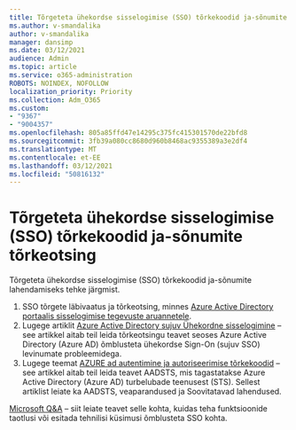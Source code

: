 ```yaml
---
title: Tõrgeteta ühekordse sisselogimise (SSO) tõrkekoodid ja-sõnumite tõrkeotsing
ms.author: v-smandalika
author: v-smandalika
manager: dansimp
ms.date: 03/12/2021
audience: Admin
ms.topic: article
ms.service: o365-administration
ROBOTS: NOINDEX, NOFOLLOW
localization_priority: Priority
ms.collection: Adm_O365
ms.custom:
- "9367"
- "9004357"
ms.openlocfilehash: 805a85ffd47e14295c375fc415301570de22bfd8
ms.sourcegitcommit: 3fb39a080cc8680d960b8468ac9355389a3e2df4
ms.translationtype: MT
ms.contentlocale: et-EE
ms.lasthandoff: 03/12/2021
ms.locfileid: "50816132"
---
```

# <a name="troubleshoot-seamless-single-sign-on-sso-error-codes-and-messages"></a>Tõrgeteta ühekordse sisselogimise (SSO) tõrkekoodid ja-sõnumite tõrkeotsing

Tõrgeteta ühekordse sisselogimise (SSO) tõrkekoodid ja-sõnumite lahendamiseks tehke järgmist.

1. SSO tõrgete läbivaatus ja tõrkeotsing, minnes [Azure Active Directory portaalis sisselogimise tegevuste aruannetele](https://docs.microsoft.com/azure/active-directory/reports-monitoring/concept-sign-ins).
2. Lugege artiklit [Azure Active Directory sujuv Ühekordne sisselogimine](https://docs.microsoft.com/azure/active-directory/hybrid/tshoot-connect-sso#sign-in-failure-reasons-in-the-azure-active-directory-admin-center-needs-a-premium-license) – see artikkel aitab teil leida tõrkeotsingu teavet seoses Azure Active Directory (Azure AD) õmblusteta ühekordse Sign-On (sujuv SSO) levinumate probleemidega.
3. Lugege teemat [AZURE ad autentimine ja autoriseerimise tõrkekoodid](https://docs.microsoft.com/azure/active-directory/develop/reference-aadsts-error-codes#lookup-current-error-code-information) – see artikkel aitab teil leida teavet AADSTS, mis tagastatakse Azure Active Directory (Azure AD) turbelubade teenusest (STS). Sellest artiklist leiate ka AADSTS, veaparandused ja Soovitatavad lahendused.

[Microsoft Q&A](https://docs.microsoft.com/answers/topics/azure-ad-single-sign-on.html) – siit leiate teavet selle kohta, kuidas teha funktsioonide taotlusi või esitada tehnilisi küsimusi õmblusteta SSO kohta.

